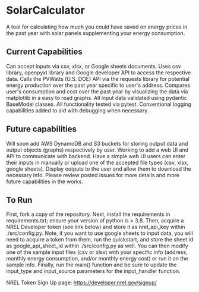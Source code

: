 # SolarCalculator
A tool for calculating how much you could have saved on energy prices in the past year with solar panels supplementing your energy consumption.

## Current Capabilities
Can accept inputs via csv, xlsx, or Google sheets documents.
Uses csv library, openpyxl library and Google developer API to access the respective data.
Calls the PVWatts (U.S. DOE) API via the requests library for potential energy production over the past year specific to user's address.
Compares user's consumption and cost over the past year by visualizing the data via matplotlib in a easy to read graphs.
All input data validated using pydantic BaseModel classes.
All functionality tested via pytest.
Conventional logging capabilities added to aid with debugging when necessary.

## Future capabilities
Will soon add AWS DynamoDB and S3 buckets for storing output data and output objects (graphs) respectively by user.
Working to add a web UI and API to communicate with backend.
Have a simple web UI users can enter their inputs in manually or upload one of the accepted file types (csv, xlsx, google sheets).
Display outputs to the user and allow them to download the necessary info. 
Please review posted issues for more details and more future capabilities in the works.

## To Run
First, fork a copy of the repository. Next, install the requirements in requirements.txt; ensure your version of python is > 3.8. Then, acquire a NREL Developer token (see link below) and store it as nrel_api_key within ./src/config.py. Note, if you want to use google sheets to input data, you will need to acquire a token from them, run the quickstart, and store the sheet id as google_api_sheet_id within ./src/config.py as well. You can then modify one of the sample input files (csv or xlsx) with your specific info (address, monthly energy consumption, and/or monthly energy cost) or run it on the sample info. Finally, run the main() function and be sure to update the input_type and input_source parameters for the input_handler function.

NREL Token Sign Up page: https://developer.nrel.gov/signup/
